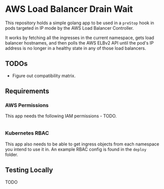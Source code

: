 # AWS Load Balancer Drain Wait

This repository holds a simple golang app to be used in a `preStop`
hook in pods targeted in IP mode by the AWS Load Balancer Controller.

It works by fetching all the ingresses in the current namespace, gets
load balancer hostnames, and then polls the AWS ELBv2 API until the pod's
IP address is no longer in a healthy state in any of those load balancers.

## TODOs

* Figure out compatibility matrix.

## Requirements

### AWS Permissions

This app needs the following IAM permissions - TODO.

```json
```

### Kubernetes RBAC

This app also needs to be able to get ingress objects from
each namespace you intend to use it in. An example RBAC config is found
in the `deploy` folder.

## Testing Locally

TODO
